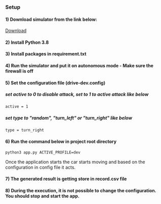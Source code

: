 ### Setup

#### 1) Download simulator from the link below:

[Download](https://d17h27t6h515a5.cloudfront.net/topher/2016/November/5831f3a4_simulator-windows-64/simulator-windows-64.zip)

#### 2) Install Python 3.8

#### 3) Install packages in requirement.txt

#### 4) Run the simulator and put it on autonomous mode - Make sure the firewall is off

#### 5) Set the configuration file (drive-dev.config)
##### set active to 0 to disable attack, set to 1 to active attack like below
    active = 1 
##### set type to "random", "turn_left" or "turn_right" like below
    type = turn_right 

#### 6) Run the command below in project root directory 
```
python3 app.py ACTIVE_PROFILE=dev
```

Once the application starts the car starts moving and based on the configuration in config file it acts.

#### 7) The generated result is getting store in record.csv file
#### 8) During the execution, it is not possible to change the configuration. You should stop and start the app.

